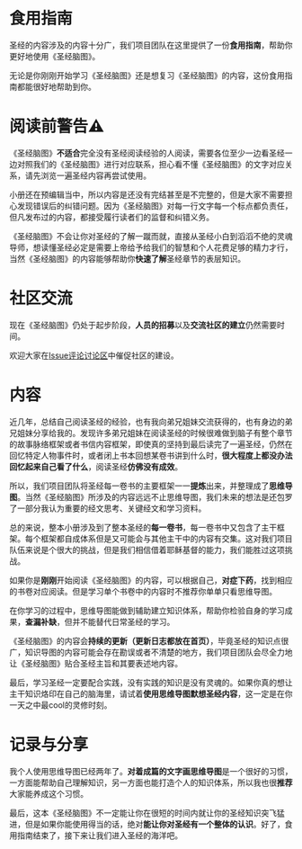 # 食用指南

圣经的内容涉及的内容十分广，我们项目团队在这里提供了一份**食用指南**，帮助你更好地使用《圣经脑图》。

无论是你刚刚开始学习《圣经脑图》还是想复习《圣经脑图》的内容，这份食用指南都能很好地帮助到你。

# 阅读前警告⚠️
《圣经脑图》**不适合**完全没有圣经阅读经验的人阅读，需要各位至少一边看圣经一边对照我们的《圣经脑图》进行对应联系，担心看不懂《圣经脑图》的文字对应关系，请先浏览一遍圣经内容再尝试使用。

小册还在预编辑当中，所以内容是还没有完结甚至是不完整的，但是大家不需要担心发现错误后的纠错问题。因为《圣经脑图》对每一行文字每一个标点都负责任，但凡发布过的内容，都接受履行读者们的监督和纠错义务。

《圣经脑图》不会让你对圣经的了解一蹴而就，直接从圣经小白到滔滔不绝的灵魂导师，想读懂圣经必定是需要上帝给予给我们的智慧和个人花费足够的精力才行，当然《圣经脑图》的内容能够帮助你**快速了解**圣经章节的表层知识。

# 社区交流
现在《圣经脑图》仍处于起步阶段，**人员的招募**以及**交流社区的建立**仍然需要时间。

欢迎大家在[Issue评论讨论区](https://github.com/wangxinleo/knowledge-framework-for-bible/issues/1)中催促社区的建设。

# 内容
近几年，总结自己阅读圣经的经验，也有我向弟兄姐妹交流获得的，也有身边的弟兄姐妹分享给我的。发现许多弟兄姐妹在阅读圣经的时候很难做到脑子有整个章节的故事脉络框架或者书信内容框架，即使真的坚持到最后读完了一遍圣经，仍然在回忆特定人物事件时，或者闭上书本回想某卷书讲到什么时，**很大程度上都没办法回忆起来自己看了什么**，阅读圣经**仿佛没有成效**。

所以，我们项目团队将圣经每一卷书的主要框架一一**提炼**出来，并整理成了**思维导图**。当然《圣经脑图》所涉及的内容远远不止思维导图，我们未来的想法是还包罗了一部分我认为重要的经文思考、关键经文和学习资料。

总的来说，整本小册涉及到了整本圣经的**每一卷书**，每一卷书中又包含了主干框架。每个框架都自成体系但是又可能会与其他主干中的内容有交集。这对我们项目队伍来说是个很大的挑战，但是我们相信借着耶稣基督的能力，我们能胜过这项挑战。

如果你是**刚刚**开始阅读《圣经脑图》的内容，可以根据自己，**对症下药**，找到相应的书卷对应阅读。但是学习单个书卷中的内容时不推荐你单单只看思维导图。

在你学习的过程中，思维导图能做到辅助建立知识体系，帮助你检验自身的学习成果，**查漏补缺**，但并不能替代日常圣经的学习。

《圣经脑图》的内容会**持续的更新（更新日志都放在首页）**，毕竟圣经的知识点很广，知识导图的内容可能会存在勘误或者不清楚的地方，我们项目团队会尽全力地让《圣经脑图》贴合圣经主旨和其要表述地内容。

最后，学习圣经一定要配合实践，没有实践的知识是没有灵魂的。如果你真的想让主干知识烙印在自己的脑海里，请试着**使用思维导图默想圣经内容**，这一定是在你一天之中最cool的灵修时刻。

# 记录与分享
我个人使用思维导图已经两年了。**对着成篇的文字画思维导图**是一个很好的习惯，一方面能帮助自己理解知识，另一方面也能打造个人的知识体系，所以我也很**推荐**大家能养成这个习惯。

最后，这本《圣经脑图》不一定能让你在很短的时间内就让你的圣经知识突飞猛进，但是如果你能使用得当的话，绝对**能让你对圣经有一个整体的认识**。好了，食用指南结束了，接下来让我们进入圣经的海洋吧。